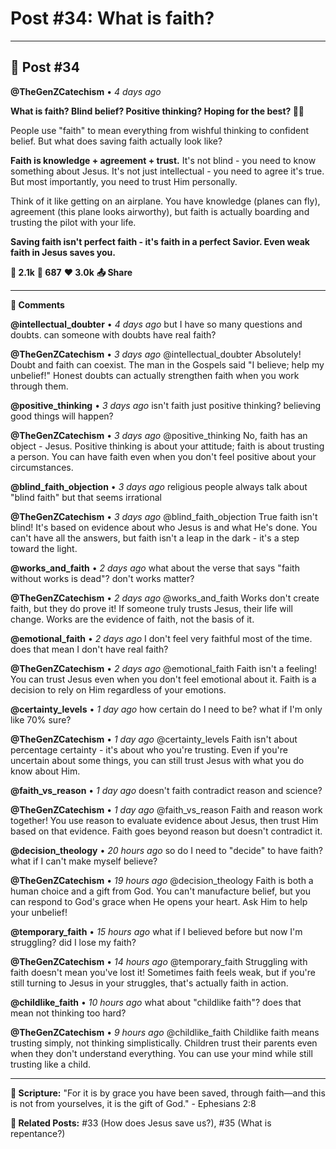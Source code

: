 # Post #34: What is faith?

---

## 📱 Post #34

**@TheGenZCatechism** • *4 days ago*

**What is faith? Blind belief? Positive thinking? Hoping for the best? 🤔💭**

People use "faith" to mean everything from wishful thinking to confident belief. But what does saving faith actually look like?

**Faith is knowledge + agreement + trust.** It's not blind - you need to know something about Jesus. It's not just intellectual - you need to agree it's true. But most importantly, you need to trust Him personally.

Think of it like getting on an airplane. You have knowledge (planes can fly), agreement (this plane looks airworthy), but faith is actually boarding and trusting the pilot with your life.

**Saving faith isn't perfect faith - it's faith in a perfect Savior. Even weak faith in Jesus saves you.**

**💭 2.1k** **🔄 687** **❤️ 3.0k** **📤 Share**

---

**💬 Comments**

**@intellectual_doubter** • *4 days ago*
but I have so many questions and doubts. can someone with doubts have real faith?

**@TheGenZCatechism** • *3 days ago*
@intellectual_doubter Absolutely! Doubt and faith can coexist. The man in the Gospels said "I believe; help my unbelief!" Honest doubts can actually strengthen faith when you work through them.

**@positive_thinking** • *3 days ago*
isn't faith just positive thinking? believing good things will happen?

**@TheGenZCatechism** • *3 days ago*
@positive_thinking No, faith has an object - Jesus. Positive thinking is about your attitude; faith is about trusting a person. You can have faith even when you don't feel positive about your circumstances.

**@blind_faith_objection** • *3 days ago*
religious people always talk about "blind faith" but that seems irrational

**@TheGenZCatechism** • *3 days ago*
@blind_faith_objection True faith isn't blind! It's based on evidence about who Jesus is and what He's done. You can't have all the answers, but faith isn't a leap in the dark - it's a step toward the light.

**@works_and_faith** • *2 days ago*
what about the verse that says "faith without works is dead"? don't works matter?

**@TheGenZCatechism** • *2 days ago*
@works_and_faith Works don't create faith, but they do prove it! If someone truly trusts Jesus, their life will change. Works are the evidence of faith, not the basis of it.

**@emotional_faith** • *2 days ago*
I don't feel very faithful most of the time. does that mean I don't have real faith?

**@TheGenZCatechism** • *2 days ago*
@emotional_faith Faith isn't a feeling! You can trust Jesus even when you don't feel emotional about it. Faith is a decision to rely on Him regardless of your emotions.

**@certainty_levels** • *1 day ago*
how certain do I need to be? what if I'm only like 70% sure?

**@TheGenZCatechism** • *1 day ago*
@certainty_levels Faith isn't about percentage certainty - it's about who you're trusting. Even if you're uncertain about some things, you can still trust Jesus with what you do know about Him.

**@faith_vs_reason** • *1 day ago*
doesn't faith contradict reason and science?

**@TheGenZCatechism** • *1 day ago*
@faith_vs_reason Faith and reason work together! You use reason to evaluate evidence about Jesus, then trust Him based on that evidence. Faith goes beyond reason but doesn't contradict it.

**@decision_theology** • *20 hours ago*
so do I need to "decide" to have faith? what if I can't make myself believe?

**@TheGenZCatechism** • *19 hours ago*
@decision_theology Faith is both a human choice and a gift from God. You can't manufacture belief, but you can respond to God's grace when He opens your heart. Ask Him to help your unbelief!

**@temporary_faith** • *15 hours ago*
what if I believed before but now I'm struggling? did I lose my faith?

**@TheGenZCatechism** • *14 hours ago*
@temporary_faith Struggling with faith doesn't mean you've lost it! Sometimes faith feels weak, but if you're still turning to Jesus in your struggles, that's actually faith in action.

**@childlike_faith** • *10 hours ago*
what about "childlike faith"? does that mean not thinking too hard?

**@TheGenZCatechism** • *9 hours ago*
@childlike_faith Childlike faith means trusting simply, not thinking simplistically. Children trust their parents even when they don't understand everything. You can use your mind while still trusting like a child.

---

**📖 Scripture:** "For it is by grace you have been saved, through faith—and this is not from yourselves, it is the gift of God." - Ephesians 2:8

**🔗 Related Posts:** #33 (How does Jesus save us?), #35 (What is repentance?) 